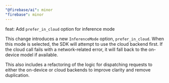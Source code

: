 ```yaml
---
"@firebase/ai": minor
"firebase": minor
---
```


feat: Add `prefer_in_cloud` option for inference mode

This change introduces a new `InferenceMode` option, `prefer_in_cloud`. When this mode is selected, the SDK will attempt to use the cloud backend first. If the cloud call fails with a network-related error, it will fall back to the on-device model if available.

This also includes a refactoring of the logic for dispatching requests to either the on-device or cloud backends to improve clarity and remove duplication.
